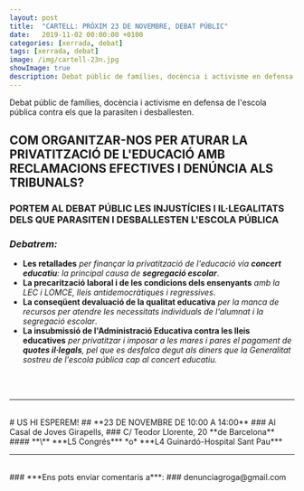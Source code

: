 ```yaml
---
layout: post
title:  "CARTELL: PRÒXIM 23 DE NOVEMBRE, DEBAT PÚBLIC"
date:   2019-11-02 00:00:00 +0100
categories: [xerrada, debat]
tags: [xerrada, debat]
image: /img/cartell-23n.jpg
showImage: true
description: Debat públic de famílies, docència i activisme en defensa de l'escola pública contra els que la parasiten i desballesten.
---
```


Debat públic de famílies, docència i activisme en defensa de l'escola pública contra els que la parasiten i desballesten.

## **COM ORGANITZAR-NOS PER ATURAR LA PRIVATITZACIÓ DE L'EDUCACIÓ AMB RECLAMACIONS EFECTIVES I DENÚNCIA ALS TRIBUNALS?**
### **PORTEM AL DEBAT PÚBLIC LES INJUSTÍCIES I IL·LEGALITATS DELS QUE PARASITEN I DESBALLESTEN L'ESCOLA PÚBLICA**

### *Debatrem:*
- **Les retallades** *per finançar la privatització de l'educació via **concert educatiu**: la principal causa de **segregació escolar***.
- **La precarització laboral i de les condicions dels ensenyants** *amb la LEC i LOMCE, lleis antidemocràtiques i regressives*.
- **La conseqüent devaluació de la qualitat educativa** *per la manca de recursos per atendre les necessitats individuals de l'alumnat i la segregació escolar*.
- **La insubmissió de l'Administració Educativa contra les lleis educatives** *per privatitzar i imposar a les mares i pares el pagament de **quotes il·legals**, pel que es desfalca degut als diners que la Generalitat sostreu de l'escola pública cap al concert educatiu.*
<br>
<br>

---

<br>
# US HI ESPEREM! 
## **23 DE NOVEMBRE DE 10:00 A 14:00**
### Al Casal de Joves Girapells, 
### C/ Teodor Llorente, 20 **de Barcelona**
#### **\<M\>** ***L5 Congrés*** *o* ***L4 Guinardó-Hospital Sant Pau***
<br>

---

<br>
### ***Ens pots enviar comentaris a***:
### denunciagroga@gmail.com